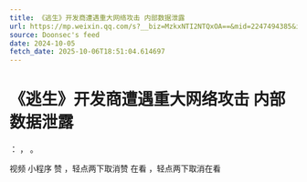 ```yaml
---
title: 《逃生》开发商遭遇重大网络攻击 内部数据泄露
url: https://mp.weixin.qq.com/s?__biz=MzkxNTI2NTQxOA==&mid=2247494385&idx=3&sn=471a74df9bcef01d3ea968537d9c3ffe
source: Doonsec's feed
date: 2024-10-05
fetch_date: 2025-10-06T18:51:04.614697
---
```


# 《逃生》开发商遭遇重大网络攻击 内部数据泄露

：
，
。

视频
小程序
赞
，轻点两下取消赞
在看
，轻点两下取消在看